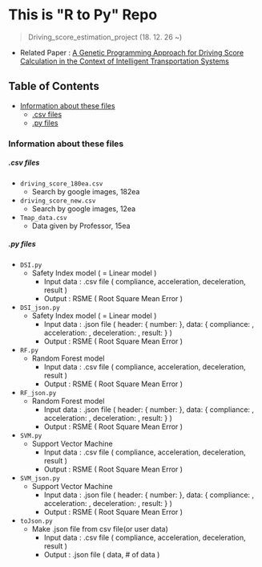 # This is "R to Py" Repo
> Driving_score_estimation_project (18. 12. 26 ~)  
  + Related Paper : [A Genetic Programming Approach for Driving Score Calculation in the Context of Intelligent Transportation Systems](https://ieeexplore.ieee.org/document/8410904)

## Table of Contents
- [Information about these files](#information-about-these-files)  
  + [.csv files](#csv-files)  
  + [.py files](#py-files)

### Information about these files
##### .csv files
  - `driving_score_180ea.csv`
    + Search by google images, 182ea
  - `driving_score_new.csv`
    + Search by google images, 12ea
  - `Tmap_data.csv`
    + Data given by Professor, 15ea
    
##### .py files
  - `DSI.py`
    + Safety Index model ( = Linear model )
      * Input data : .csv file ( compliance, acceleration, deceleration, result )
      * Output : RSME ( Root Square Mean Error )
  - `DSI_json.py`
    + Safety Index model ( = Linear model )
      * Input data : .json file ( header: { number: }, data: { compliance: , acceleration: , deceleration: , result: } )
      * Output : RSME ( Root Square Mean Error )
  - `RF.py`
    + Random Forest model
      * Input data : .csv file ( compliance, acceleration, deceleration, result )
      * Output : RSME ( Root Square Mean Error )
  - `RF_json.py`
    + Random Forest model
      * Input data : .json file ( header: { number: }, data: { compliance: , acceleration: , deceleration: , result: } )
      * Output : RSME ( Root Square Mean Error )
  - `SVM.py`
    + Support Vector Machine
      * Input data : .csv file ( compliance, acceleration, deceleration, result )
      * Output : RSME ( Root Square Mean Error )
  - `SVM_json.py`
    + Support Vector Machine
      * Input data : .json file ( header: { number: }, data: { compliance: , acceleration: , deceleration: , result: } )
      * Output : RSME ( Root Square Mean Error )
  - `toJson.py`
    + Make .json file from csv file(or user data)
      * Input data : .csv file ( compliance, acceleration, deceleration, result )
      * Output : .json file ( data, # of data )
